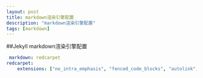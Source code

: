 ```yaml
---
layout: post
title: markdown渲染引擎配置
description: "markdown渲染引擎配置"
tags: [markdown]
---
```

##Jekyll markdown渲染引擎配置
```yaml
 markdown: redcarpet
redcarpet:
    extensions: ["no_intra_emphasis", "fenced_code_blocks", "autolink", "strikethrough", "superscript", "tables", "highlight", "prettify"]